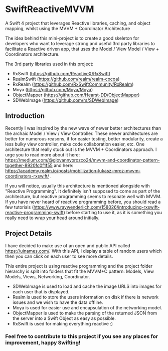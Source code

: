 # SwiftReactiveMVVM
A Swift 4 project that leverages Reactive libraries, caching, and object mapping, whilst using the MVVM + Coordinator Architecture

The idea behind this mini-project is to create a good skeleton for developers who want to leverage strong and useful 3rd party libraries to facilitate a Reactive driven app, that uses the Model / View Model / View + Coordinators architecture.

The 3rd party libraries used in this project:
* RxSwift (https://github.com/ReactiveX/RxSwift)
* RealmSwift (https://github.com/realm/realm-cocoa)
* RxRealm (https://github.com/RxSwiftCommunity/RxRealm)
* Moya (https://github.com/Moya/Moya)
* ObjectMapper (https://github.com/Hearst-DD/ObjectMapper)
* SDWebImage (https://github.com/rs/SDWebImage)

## Introduction
Recently I was inspired by the new wave of newer better architectures than the archaic Model / View / View Controller. These newer architectures are better for numerous reasons, if for easier testing, better modularity, create a less bulky view controller, make code collaboration easier, etc. One architecture that really stuck out is the MVVM + Coordinators approach. I urge you to read more about it here: https://medium.com/@giovannyorozco24/mvvm-and-coordinator-pattern-together-8920fc0f1f55 and here: https://academy.realm.io/posts/mobilization-lukasz-mroz-mvvm-coordinators-rxswift/ .

If you will notice, usually this architecture is mentioned alongside with "Reactive Programming". It definitely isn't supposed to come as part of the architecture, but reactive programming seems to resonate well with MVVM. If you have never heard of reactive programming before, you should read a few tutorials (https://www.raywenderlich.com/158026/introducing-rxswift-reactive-programming-swift) before starting to use it, as it is something you really need to wrap your head around initially.

## Project Details
I have decided to make use of an open and public API called https://uinames.com/. With this API, I display a table of random users which then you can click on each user to see more details.

This entire project is using reactive programming and the project folder hierarchy is split into folders that fit the MVVM+C pattern: Models, View Models, Views, Networking, Coordinator.

* SDWebImage is used to load and cache the image URLS into images for each user that is displayed. 
* Realm is used  to store the users information on disk if there is network issues and we wish to have the data offline. 
* Moya is used  for easier use and encapsulation of the networking model.
* ObjectMapper is used  to make the parsing of the returned JSON from the server into a Swift Object as easy as possible.
* RxSwift is used  for making everything reactive :)

### Feel free to contribute to this project if you see any places for improvement, happy Swifting!
